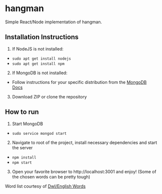 # hangman
Simple React/Node implementation of hangman.

## Installation Instructions
1. If NodeJS is not installed:
- `sudo apt get install nodejs`
- `sudo apt get install npm`
2. If MongoDB is not installed:
- Follow instructions for your specific distribution from the [MongoDB Docs](https://docs.mongodb.com/manual/administration/install-on-linux/)
3. Download ZIP or clone the repository

## How to run
1. Start MongoDB
- `sudo service mongod start`
2. Navigate to root of the project, install necessary dependencies and start the server
- `npm install`
- `npm start`
3. Open your favorite browser to http://localhost:3001 and enjoy! (Some of the chosen words can be pretty tough)

Word list courtesy of [Dwl/English Words](https://github.com/dwyl/english-words) 
